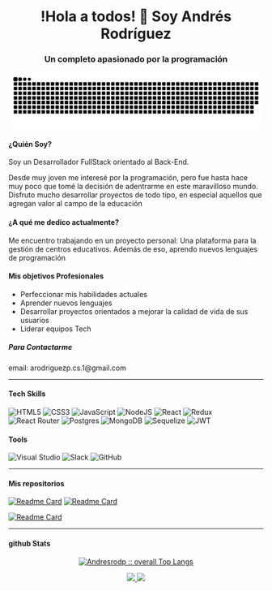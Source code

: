 <h1 align="center">!Hola a todos! 👋 Soy Andrés Rodríguez</h1>
<h3 align="center">Un completo apasionado por la programación</h3>
     

<div align="center">
  <img  src="https://github.com/1999AZZAR/1999AZZAR/blob/main/resources/img/grid-snake.svg"
       alt="snake" />
</div>

<div>
  <h4>¿Quién Soy?</h4>
  <p>Soy un Desarrollador FullStack orientado al Back-End.</p>
  <p>Desde muy joven me interesé por la programación, pero fue hasta hace muy poco que tomé la decisión de adentrarme en este maravilloso mundo. Disfruto mucho desarrollar proyectos de todo tipo, en especial aquellos que agregan valor al campo de la educación</p>
  <h4>¿A qué me dedico actualmente?</h4>
  <p>Me encuentro trabajando en un proyecto personal: Una plataforma para la gestión de centros educativos. Además de eso, aprendo nuevos lenguajes de programación</p>
  <h4>Mis objetivos Profesionales</h4>
  <ul>
    <li>Perfeccionar mis habilidades actuales</li>
    <li>Aprender nuevos lenguajes</li>
    <li>Desarrollar proyectos orientados a mejorar la calidad de vida de sus usuarios</li>
    <li>Liderar equipos Tech</li>
  </ul>
</div>

<h5>Para Contactarme</h5>
<p>email: arodriguezp.cs.1@gmail.com<p>
     
-----

<h4 color="darkcyan">Tech Skills</h4>

![HTML5](https://img.shields.io/badge/html5-%23E34F26.svg?style=for-the-badge&logo=html5&logoColor=white)
![CSS3](https://img.shields.io/badge/css3-%231572B6.svg?style=for-the-badge&logo=css3&logoColor=white)
![JavaScript](https://img.shields.io/badge/javascript-%23323330.svg?style=for-the-badge&logo=javascript&logoColor=%23F7DF1E)
![NodeJS](https://img.shields.io/badge/node.js-6DA55F?style=for-the-badge&logo=node.js&logoColor=white)
![React](https://img.shields.io/badge/react-%2320232a.svg?style=for-the-badge&logo=react&logoColor=%2361DAFB)
![Redux](https://img.shields.io/badge/redux-%23593d88.svg?style=for-the-badge&logo=redux&logoColor=white)
![React Router](https://img.shields.io/badge/React_Router-CA4245?style=for-the-badge&logo=react-router&logoColor=white)
![Postgres](https://img.shields.io/badge/postgres-%23316192.svg?style=for-the-badge&logo=postgresql&logoColor=white)
![MongoDB](https://img.shields.io/badge/MongoDB-%234ea94b.svg?style=for-the-badge&logo=mongodb&logoColor=white)
![Sequelize](https://img.shields.io/badge/Sequelize-52B0E7?style=for-the-badge&logo=Sequelize&logoColor=white)
![JWT](https://img.shields.io/badge/JWT-black?style=for-the-badge&logo=JSON%20web%20tokens)


<h4>Tools</h4>

![Visual Studio](https://img.shields.io/badge/Visual%20Studio-5C2D91.svg?style=for-the-badge&logo=visual-studio&logoColor=white)
![Slack](https://img.shields.io/badge/Slack-4A154B?style=for-the-badge&logo=slack&logoColor=white)
![GitHub](https://img.shields.io/badge/github-%23121011.svg?style=for-the-badge&logo=github&logoColor=white)

-----

<h4>Mis repositorios</h4>

[![Readme Card](https://github-readme-stats.vercel.app/api/pin/?username=Andresrodp&repo=BookYou)](https://github.com/Andresrodp/BookYou) 
[![Readme Card](https://github-readme-stats.vercel.app/api/pin/?username=Andresrodp&repo=Portfolio)](https://github.com/Andresrodp/Portfolio) 

[![Readme Card](https://github-readme-stats.vercel.app/api/pin/?username=Andresrodp&repo=ApiCountries)](https://github.com/Andresrodp/ApiCountries)

-----

<h4>github Stats</h4>
<p align="center">
        <a href="https://github.com/1999AZZAR/">
          <img src="https://github-readme-stats.vercel.app/api/top-langs/?username=Andresrodp&langs_count=6&theme=gruvbox&layout=compact&hide_border=true"
          alt="Andresrodp :: overall Top Langs " /></a>
      </p>
<p align="center">
          <a href="https://github.com/1999AZZAR/">
          <img width="49.5%" src="https://github-readme-stats.vercel.app/api?username=Andresrodp&show_icons=true&theme=gruvbox&hide_border=true" />
          <img width="49.5%" src="https://github-readme-streak-stats.herokuapp.com/?user=Andresrodp&theme=gruvbox&hide_border=true" />
          </a>
       </p>

<!--
**Andresrodp/Andresrodp** is a ✨ _special_ ✨ repository because its `README.md` (this file) appears on your GitHub profile.

Here are some ideas to get you started:

- 🔭 I’m currently working on ...
- 🌱 I’m currently learning ...
- 👯 I’m looking to collaborate on ...
- 🤔 I’m looking for help with ...
- 💬 Ask me about ...
- 📫 How to reach me: ...
- 😄 Pronouns: ...
- ⚡ Fun fact: ...
-->

